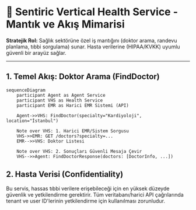 # 🏥 Sentiric Vertical Health Service - Mantık ve Akış Mimarisi

**Stratejik Rol:** Sağlık sektörüne özel iş mantığını (doktor arama, randevu planlama, tıbbi sorgulama) sunar. Hasta verilerine (HIPAA/KVKK) uyumlu güvenli bir arayüz sağlar.

---

## 1. Temel Akış: Doktor Arama (FindDoctor)

```mermaid
sequenceDiagram
    participant Agent as Agent Service
    participant VHS as Health Service
    participant EMR as Harici EMR Sistemi (API)
    
    Agent->>VHS: FindDoctor(specialty="Kardiyoloji", location="İstanbul")
    
    Note over VHS: 1. Harici EMR/Sistem Sorgusu
    VHS->>EMR: GET /doctors?specialty=...
    EMR-->>VHS: Doktor Listesi
    
    Note over VHS: 2. Sonuçları Güvenli Mesaja Çevir
    VHS-->>Agent: FindDoctorResponse(doctors: [DoctorInfo, ...])
```

## 2. Hasta Verisi (Confidentiality)

Bu servis, hassas tıbbi verilere erişebileceği için en yüksek düzeyde güvenlik ve yetkilendirme gerektirir. Tüm veritabanı/harici API çağrılarında tenant ve user ID'lerinin yetkilendirme için kullanılması zorunludur.